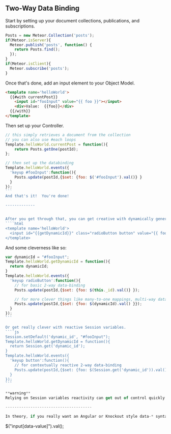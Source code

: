 ## Two-Way Data Binding

Start by setting up your document collections, publications, and subscriptions.  
````js
Posts = new Meteor.Collection('posts');
if(Meteor.isServer){
  Meteor.publish('posts', function() {
    return Posts.find();
  });
}
if(Meteor.isClient){
  Meteor.subscribe('posts');
}

````

Once that's done, add an input element to your Object Model.
````html
<template name='helloWorld'>
  {{#with currentPost}}
    <input id="fooInput" value="{{ foo }}"></input>
    <div>Value:  {{foo}}</div>
  {{/with}}
</template>
````

Then set up your Controller.
````js
// this simply retrieves a document from the collection
// you can also use #each loops
Template.helloWorld.currentPost = function(){
    return Posts.getOne(postId);
};

// then set up the databinding
Template.helloWorld.events({
  'keyup #fooInput':function(){
    Posts.update(postId,{$set: {foo: $('#fooInput').val()} }
  }
});
```
And that's it!  You're done!  

-------------


After you get through that, you can get creative with dynamically generated data-bindings like this:
````html
<template name='helloWorld'>
  <input id="{{getDynamicId}}" class="radioButton button" value="{{ foo }}"></input>
</template>
````

And some cleverness like so:
````js
var dynamicId = "#fooInput";
Template.helloWorld.getDynamicId = function(){
  return dynamicId;
}
Template.helloWorld.events({
  'keyup radioButton':function(){    
    // for basic 2-way data-binding
    Posts.update(postId,{$set: {foo: $(this._id).val()} });  

    // for more clever things like many-to-one mappings, multi-way databindings, etc.
    Posts.update(postId,{$set: {foo: $(dynamicId).val() }});
  }
});
```

Or get really clever with reactive Session variables.  
````js
Session.setDefault('dynamic_id', "#fooInput");
Template.helloWorld.getDynamicId = function(){
  return Session.get('dynamic_id');
}
Template.helloWorld.events({
  'keyup button':function(){    
    // for contextually reactive 2-way data-binding
    Posts.update(postId,{$set: {foo: $(Session.get('dynamic_id')).val() }});
  }
});
```

**warning**  
Relying on Session variables reactivity can get out of control quickly.  Contextually reactive multi-way databinding can be super powerful, but be sure to have a test applet where you can study and confirm the behavior of the queries and templates you're trying to render.  This kind of approach can become combinatorially complex very quickly.

--------------------------------------

In theory, if you really want an Angular or Knockout style data-* syntax, you could maybe create a helper function using an attribute selector, like so:
````

$("input[data-value]").val();
````
